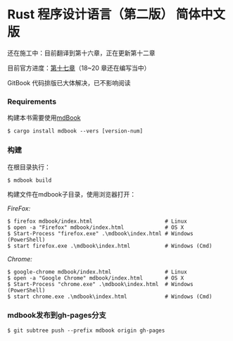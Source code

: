 # Rust 程序设计语言（第二版） 简体中文版

还在施工中：目前翻译到第十六章，正在更新第十二章

目前官方进度：[第十七章](https://github.com/rust-lang/book/projects/1)（18~20 章还在编写当中）

GitBook 代码排版已大体解决，已不影响阅读


### Requirements

构建本书需要使用[mdBook](https://github.com/azerupi/mdBook)

```shell
$ cargo install mdbook --vers [version-num]
```

### 构建

在根目录执行：

```shell
$ mdbook build
```

构建文件在mdbook子目录，使用浏览器打开：

*FireFox:*

```shell
$ firefox mdbook/index.html                       # Linux
$ open -a "Firefox" mdbook/index.html             # OS X
$ Start-Process "firefox.exe" .\mdbook\index.html # Windows (PowerShell)
$ start firefox.exe .\mdbook\index.html           # Windows (Cmd)
```

*Chrome:*

```shell
$ google-chrome mdbook/index.html                 # Linux
$ open -a "Google Chrome" mdbook/index.html       # OS X
$ Start-Process "chrome.exe" .\mdbook\index.html  # Windows (PowerShell)
$ start chrome.exe .\mdbook\index.html            # Windows (Cmd)
```

### mdbook发布到gh-pages分支

```shell
$ git subtree push --prefix mdbook origin gh-pages
```